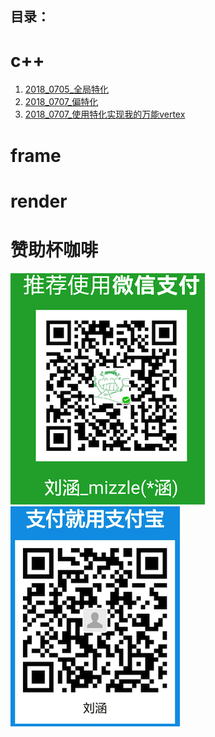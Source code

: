 
## 目录：

c++
=
1. [2018_0705_全局特化](./c++/2018_0705_全局特化/2018_0705_全局特化.md)
2. [2018_0707_偏特化](./c++/2018_0705_全局特化/2018_0707_偏特化.md)
3. [2018_0707_使用特化实现我的万能vertex](./c++/2018_0707_万能vertex/万能vertex.md)

frame
=

render
=

赞助杯咖啡
=
![微信](./res/weixin.png)  ![支付宝](./res/zhifubao.png)